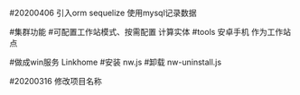 
#

#20200406 引入orm sequelize 使用mysql记录数据

#集群功能 
#可配置工作站模式、按需配置 计算实体
#tools 安卓手机 作为工作站点

#做成win服务 Linkhome
#安装 nw.js
#卸载 nw-uninstall.js

#20200316 修改项目名称




#
